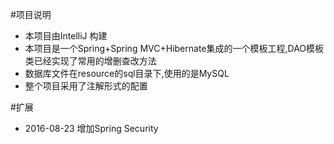 #项目说明
- 本项目由IntelliJ 构建
- 本项目是一个Spring+Spring MVC+Hibernate集成的一个模板工程,DAO模板类已经实现了常用的增删查改方法
- 数据库文件在resource的sql目录下,使用的是MySQL
- 整个项目采用了注解形式的配置

#扩展
- 2016-08-23 增加Spring Security
